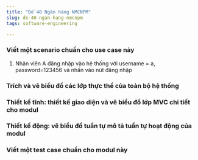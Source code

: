 ```yaml
---
title: "Đề 40 Ngân hàng NMCNPM"
slug: de-40-ngan-hang-nmcnpm
tags: software-engineering

---
```


### Viết một scenario chuẩn cho use case này

1. Nhân viên A đăng nhập vào hệ thống với username = a, password=123456 và nhấn vào nút đăng nhập
    

### Trích và vẽ biểu đồ các lớp thực thể của toàn bộ hệ thống

### Thiết kế tĩnh: thiết kế giao diện và vẽ biểu đồ lớp MVC chi tiết cho modul

### Thiết kế động: vẽ biểu đồ tuần tự mô tả tuần tự hoạt động của modul

### Viết một test case chuẩn cho modul này